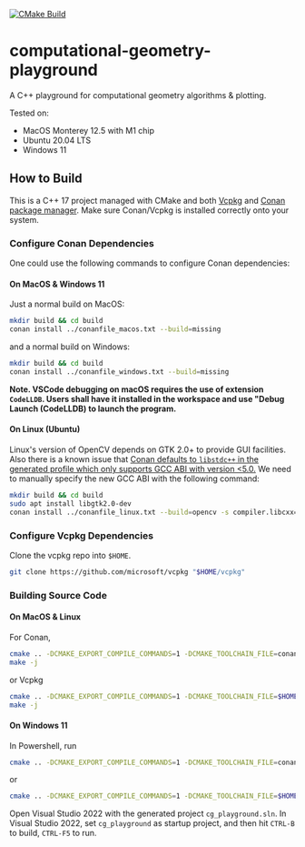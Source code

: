 [![CMake Build](https://github.com/shineyruan/computational-geometry-playground/actions/workflows/cmake.yml/badge.svg)](https://github.com/shineyruan/computational-geometry-playground/actions/workflows/cmake.yml)

# computational-geometry-playground

A C++ playground for computational geometry algorithms &amp; plotting.

Tested on:

* MacOS Monterey 12.5 with M1 chip
* Ubuntu 20.04 LTS
* Windows 11

## How to Build

This is a C++ 17 project managed with CMake and both [Vcpkg](https://vcpkg.io/en/) and [Conan package manager](https://conan.io/). Make sure Conan/Vcpkg is installed correctly onto your system.

### Configure Conan Dependencies

One could use the following commands to configure Conan dependencies:

#### On MacOS & Windows 11

Just a normal build on MacOS:

```bash
mkdir build && cd build
conan install ../conanfile_macos.txt --build=missing
```

and a normal build on Windows:

```bash
mkdir build && cd build
conan install ../conanfile_windows.txt --build=missing
```

**Note. VSCode debugging on macOS requires the use of extension `CodeLLDB`. Users shall have it installed in the workspace and use "Debug Launch (CodeLLDB) to launch the program.**

#### On Linux (Ubuntu)

Linux's version of OpenCV depends on GTK 2.0+ to provide GUI facilities. Also there is a known issue that [Conan defaults to `libstdc++` in the generated profile which only supports GCC ABI with version <5.0.](https://docs.conan.io/en/latest/howtos/manage_gcc_abi.html#manage-gcc-abi) We need to manually specify the new GCC ABI with the following command:

```bash
mkdir build && cd build
sudo apt install libgtk2.0-dev
conan install ../conanfile_linux.txt --build=opencv -s compiler.libcxx=libstdc++11
```

### Configure Vcpkg Dependencies

Clone the vcpkg repo into `$HOME`.

```bash
git clone https://github.com/microsoft/vcpkg "$HOME/vcpkg"
```

### Building Source Code

#### On MacOS & Linux

For Conan,

```bash
cmake .. -DCMAKE_EXPORT_COMPILE_COMMANDS=1 -DCMAKE_TOOLCHAIN_FILE=conan_toolchain.cmake
make -j
```

or Vcpkg

```bash
cmake .. -DCMAKE_EXPORT_COMPILE_COMMANDS=1 -DCMAKE_TOOLCHAIN_FILE=$HOME/vcpkg/scripts/buildsystems/vcpkg.cmake
make -j
```

#### On Windows 11

In Powershell, run

```bash
cmake .. -DCMAKE_EXPORT_COMPILE_COMMANDS=1 -DCMAKE_TOOLCHAIN_FILE=conan_toolchain.cmake
```

or

```bash
cmake .. -DCMAKE_EXPORT_COMPILE_COMMANDS=1 -DCMAKE_TOOLCHAIN_FILE=$HOME/vcpkg/scripts/buildsystems/vcpkg.cmake
```

Open Visual Studio 2022 with the generated project `cg_playground.sln`. In Visual Studio 2022, set `cg_playground` as startup project, and then hit `CTRL-B` to build, `CTRL-F5` to run.
